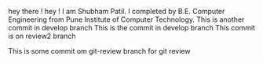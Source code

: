 hey there !
hey ! I am Shubham Patil. I completed by B.E. Computer Engineering from Pune Institute of Computer Technology.
This is another commit in develop branch
This is the commit in develop branch
This commit is on review2 branch


This is some commit om git-review branch for git review
